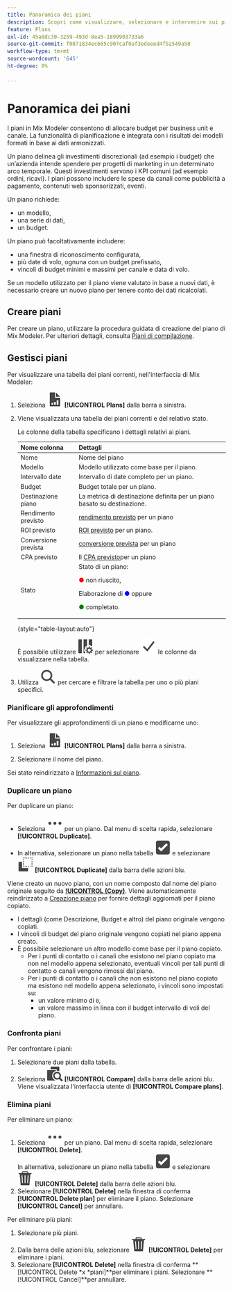 ```yaml
---
title: Panoramica dei piani
description: Scopri come visualizzare, selezionare e intervenire sui piani in Mix Modeler.
feature: Plans
exl-id: 45a8dc30-3259-493d-8ea5-1899903733a6
source-git-commit: f0871834ec665c907caf0af3edeeed4fb2549a58
workflow-type: tm+mt
source-wordcount: '645'
ht-degree: 0%

---
```


# Panoramica dei piani

I piani in Mix Modeler consentono di allocare budget per business unit e canale. La funzionalità di pianificazione è integrata con i risultati dei modelli formati in base ai dati armonizzati.

Un piano delinea gli investimenti discrezionali (ad esempio i budget) che un’azienda intende spendere per progetti di marketing in un determinato arco temporale. Questi investimenti servono i KPI comuni (ad esempio ordini, ricavi). I piani possono includere le spese da canali come pubblicità a pagamento, contenuti web sponsorizzati, eventi.

Un piano richiede:

- un modello,
- una serie di dati,
- un budget.

Un piano può facoltativamente includere:

- una finestra di riconoscimento configurata,
- più date di volo, ognuna con un budget prefissato,
- vincoli di budget minimi e massimi per canale e data di volo.

Se un modello utilizzato per il piano viene valutato in base a nuovi dati, è necessario creare un nuovo piano per tenere conto dei dati ricalcolati.


## Creare piani

Per creare un piano, utilizzare la procedura guidata di creazione del piano di Mix Modeler. Per ulteriori dettagli, consulta [Piani di compilazione](build.md).


## Gestisci piani

Per visualizzare una tabella dei piani correnti, nell&#39;interfaccia di Mix Modeler:

1. Seleziona ![](/help/assets/icons/FileChart.svg) **[!UICONTROL Plans]** dalla barra a sinistra.

1. Viene visualizzata una tabella dei piani correnti e del relativo stato.

   Le colonne della tabella specificano i dettagli relativi ai piani.

   | Nome colonna | Dettagli |
   |---|---|
   | Nome | Nome del piano |
   | Modello | Modello utilizzato come base per il piano. |
   | Intervallo date | Intervallo di date completo per un piano. |
   | Budget | Budget totale per un piano. |
   | Destinazione piano | La metrica di destinazione definita per un piano basato su destinazione. |
   | Rendimento previsto | [rendimento previsto](/help/main-guide/glossary.md) per un piano |
   | ROI previsto | [ROI previsto](/help/main-guide/glossary.md) per un piano. |
   | Conversione prevista | [conversione prevista](/help/main-guide/glossary.md) per un piano |
   | CPA previsto | Il [CPA previsto](/help/main-guide/glossary.md)per un piano |
   | Stato | Stato di un piano: <p><span style="color:red">●</span> non riuscito, <p>Elaborazione di <span style="color:blue">●</span> oppure <p><span style="color:green">●</span> completato. |

   {style="table-layout:auto"}

   È possibile utilizzare ![ColumnSetting](/help/assets/icons/ColumnSetting.svg) per selezionare ![Spunta](/help/assets/icons/Checkmark.svg) le colonne da visualizzare nella tabella.

1. Utilizza ![Ricerca](/help/assets/icons/Search.svg) per cercare e filtrare la tabella per uno o più piani specifici.

### Pianificare gli approfondimenti

Per visualizzare gli approfondimenti di un piano e modificarne uno:

1. Seleziona ![PLan](/help/assets/icons/FileChart.svg) **[!UICONTROL Plans]** dalla barra a sinistra.

1. Selezionare il nome del piano.

Sei stato reindirizzato a [Informazioni sul piano](insights.md).


### Duplicare un piano

Per duplicare un piano:

- Seleziona ![Altro](/help/assets/icons/More.svg) per un piano. Dal menu di scelta rapida, selezionare **[!UICONTROL Duplicate]**.
- In alternativa, selezionare un piano nella tabella ![SelectBox](/help/assets/icons/SelectBox.svg) e selezionare ![Copy](/help/assets/icons/Copy.svg) **[!UICONTROL Duplicate]** dalla barra delle azioni blu.

Viene creato un nuovo piano, con un nome composto dal nome del piano originale seguito da **[!UICONTROL (Copy)](_n_)**. Viene automaticamente reindirizzato a [Creazione piano](build.md) per fornire dettagli aggiornati per il piano copiato.

- I dettagli (come Descrizione, Budget e altro) del piano originale vengono copiati.
- I vincoli di budget del piano originale vengono copiati nel piano appena creato.
- È possibile selezionare un altro modello come base per il piano copiato.
   - Per i punti di contatto o i canali che esistono nel piano copiato ma non nel modello appena selezionato, eventuali vincoli per tali punti di contatto o canali vengono rimossi dal piano.
   - Per i punti di contatto o i canali che non esistono nel piano copiato ma esistono nel modello appena selezionato, i vincoli sono impostati su:
      - un valore minimo di `0`,
      - un valore massimo in linea con il budget intervallo di voli del piano.



### Confronta piani

Per confrontare i piani:

1. Selezionare due piani dalla tabella.
1. Seleziona ![Confronta](/help/assets/icons/Compare.svg) **[!UICONTROL Compare]** dalla barra delle azioni blu. Viene visualizzata l&#39;interfaccia utente di **[!UICONTROL Compare plans]**.


### Elimina piani

Per eliminare un piano:

1. Seleziona ![Altro](/help/assets/icons/More.svg) per un piano. Dal menu di scelta rapida, selezionare **[!UICONTROL Delete]**. <br/>In alternativa, selezionare un piano nella tabella ![SelectBox](/help/assets/icons/SelectBox.svg) e selezionare ![Delete](/help/assets/icons/Delete.svg) **[!UICONTROL Delete]** dalla barra delle azioni blu.
1. Selezionare **[!UICONTROL Delete]** nella finestra di conferma **[!UICONTROL Delete plan]** per eliminare il piano. Selezionare **[!UICONTROL Cancel]** per annullare.

Per eliminare più piani:

1. Selezionare più piani.
1. Dalla barra delle azioni blu, selezionare ![Elimina](/help/assets/icons/Delete.svg) **[!UICONTROL Delete]** per eliminare i piani.
1. Selezionare **[!UICONTROL Delete]** nella finestra di conferma **[!UICONTROL Delete *x *piani]**per eliminare i piani. Selezionare **[!UICONTROL Cancel]**per annullare.


